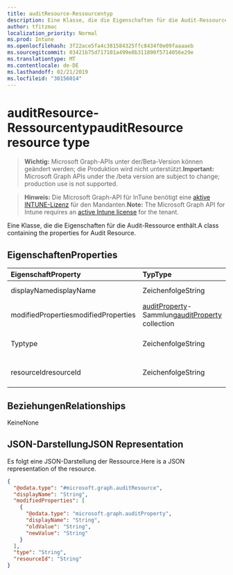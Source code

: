 ```yaml
---
title: auditResource-Ressourcentyp
description: Eine Klasse, die die Eigenschaften für die Audit-Ressource enthält.
author: tfitzmac
localization_priority: Normal
ms.prod: Intune
ms.openlocfilehash: 3f22ace5fa4c381584325ffc8434f0e09faaaaeb
ms.sourcegitcommit: 03421b75d717101a499e0b311890f5714056e29e
ms.translationtype: MT
ms.contentlocale: de-DE
ms.lasthandoff: 02/21/2019
ms.locfileid: "30156014"
---
```

# <a name="auditresource-resource-type"></a><span data-ttu-id="b8e6c-103">auditResource-Ressourcentyp</span><span class="sxs-lookup"><span data-stu-id="b8e6c-103">auditResource resource type</span></span>

> <span data-ttu-id="b8e6c-104">**Wichtig:** Microsoft Graph-APIs unter der/Beta-Version können geändert werden; die Produktion wird nicht unterstützt.</span><span class="sxs-lookup"><span data-stu-id="b8e6c-104">**Important:** Microsoft Graph APIs under the /beta version are subject to change; production use is not supported.</span></span>

> <span data-ttu-id="b8e6c-105">**Hinweis:** Die Microsoft Graph-API für InTune benötigt eine [aktive INTUNE-Lizenz](https://go.microsoft.com/fwlink/?linkid=839381) für den Mandanten.</span><span class="sxs-lookup"><span data-stu-id="b8e6c-105">**Note:** The Microsoft Graph API for Intune requires an [active Intune license](https://go.microsoft.com/fwlink/?linkid=839381) for the tenant.</span></span>

<span data-ttu-id="b8e6c-106">Eine Klasse, die die Eigenschaften für die Audit-Ressource enthält.</span><span class="sxs-lookup"><span data-stu-id="b8e6c-106">A class containing the properties for Audit Resource.</span></span>

## <a name="properties"></a><span data-ttu-id="b8e6c-107">Eigenschaften</span><span class="sxs-lookup"><span data-stu-id="b8e6c-107">Properties</span></span>
|<span data-ttu-id="b8e6c-108">Eigenschaft</span><span class="sxs-lookup"><span data-stu-id="b8e6c-108">Property</span></span>|<span data-ttu-id="b8e6c-109">Typ</span><span class="sxs-lookup"><span data-stu-id="b8e6c-109">Type</span></span>|<span data-ttu-id="b8e6c-110">Beschreibung</span><span class="sxs-lookup"><span data-stu-id="b8e6c-110">Description</span></span>|
|:---|:---|:---|
|<span data-ttu-id="b8e6c-111">displayName</span><span class="sxs-lookup"><span data-stu-id="b8e6c-111">displayName</span></span>|<span data-ttu-id="b8e6c-112">Zeichenfolge</span><span class="sxs-lookup"><span data-stu-id="b8e6c-112">String</span></span>|<span data-ttu-id="b8e6c-113">Anzeigename</span><span class="sxs-lookup"><span data-stu-id="b8e6c-113">Display name.</span></span>|
|<span data-ttu-id="b8e6c-114">modifiedProperties</span><span class="sxs-lookup"><span data-stu-id="b8e6c-114">modifiedProperties</span></span>|<span data-ttu-id="b8e6c-115">[auditProperty](../resources/intune-auditing-auditproperty.md)-Sammlung</span><span class="sxs-lookup"><span data-stu-id="b8e6c-115">[auditProperty](../resources/intune-auditing-auditproperty.md) collection</span></span>|<span data-ttu-id="b8e6c-116">Liste der geänderten Eigenschaften</span><span class="sxs-lookup"><span data-stu-id="b8e6c-116">List of modified properties.</span></span>|
|<span data-ttu-id="b8e6c-117">Typ</span><span class="sxs-lookup"><span data-stu-id="b8e6c-117">type</span></span>|<span data-ttu-id="b8e6c-118">Zeichenfolge</span><span class="sxs-lookup"><span data-stu-id="b8e6c-118">String</span></span>|<span data-ttu-id="b8e6c-119">Typ der Audit-Ressource</span><span class="sxs-lookup"><span data-stu-id="b8e6c-119">Audit resource's type.</span></span>|
|<span data-ttu-id="b8e6c-120">resourceId</span><span class="sxs-lookup"><span data-stu-id="b8e6c-120">resourceId</span></span>|<span data-ttu-id="b8e6c-121">Zeichenfolge</span><span class="sxs-lookup"><span data-stu-id="b8e6c-121">String</span></span>|<span data-ttu-id="b8e6c-122">ID der Audit-Ressource</span><span class="sxs-lookup"><span data-stu-id="b8e6c-122">Audit resource's Id.</span></span>|

## <a name="relationships"></a><span data-ttu-id="b8e6c-123">Beziehungen</span><span class="sxs-lookup"><span data-stu-id="b8e6c-123">Relationships</span></span>
<span data-ttu-id="b8e6c-124">Keine</span><span class="sxs-lookup"><span data-stu-id="b8e6c-124">None</span></span>

## <a name="json-representation"></a><span data-ttu-id="b8e6c-125">JSON-Darstellung</span><span class="sxs-lookup"><span data-stu-id="b8e6c-125">JSON Representation</span></span>
<span data-ttu-id="b8e6c-126">Es folgt eine JSON-Darstellung der Ressource.</span><span class="sxs-lookup"><span data-stu-id="b8e6c-126">Here is a JSON representation of the resource.</span></span>
<!-- {
  "blockType": "resource",
  "@odata.type": "microsoft.graph.auditResource"
}
-->
``` json
{
  "@odata.type": "#microsoft.graph.auditResource",
  "displayName": "String",
  "modifiedProperties": [
    {
      "@odata.type": "microsoft.graph.auditProperty",
      "displayName": "String",
      "oldValue": "String",
      "newValue": "String"
    }
  ],
  "type": "String",
  "resourceId": "String"
}
```




